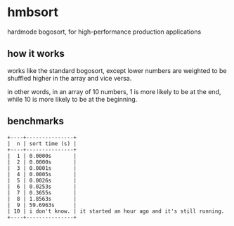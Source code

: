 # hmbsort
hardmode bogosort, for high-performance production applications

## how it works
works like the standard bogosort, except lower numbers are weighted to be shuffled higher in the array and vice versa.

in other words, in an array of 10 numbers, 1 is more likely to be at the end, while 10 is more likely to be at the beginning.

## benchmarks
```
+----+---------------+
|  n | sort time (s) |
+----+---------------+
|  1 | 0.0000s       |
|  2 | 0.0000s       |
|  3 | 0.0001s       |
|  4 | 0.0005s       |
|  5 | 0.0026s       |
|  6 | 0.0253s       |
|  7 | 0.3655s       |
|  8 | 1.8563s       |
|  9 | 59.6963s      |
| 10 | i don't know. | it started an hour ago and it's still running.
+----+---------------+
```
